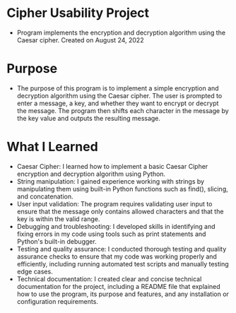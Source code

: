 # Cipher Usability Project
* Program implements the encryption and decryption algorithm using the Caesar cipher. Created on August 24, 2022

# Purpose
* The purpose of this program is to implement a simple encryption and decryption algorithm using the Caesar cipher. The user is prompted to enter a message, a key, and whether they want to encrypt or decrypt the message. The program then shifts each character in the message by the key value and outputs the resulting message.

# What I Learned
* Caesar Cipher: I learned how to implement a basic Caesar Cipher encryption and decryption algorithm using Python.
* String manipulation: I gained experience working with strings by manipulating them using built-in Python functions such as find(), slicing, and concatenation.
* User input validation: The program requires validating user input to ensure that the message only contains allowed characters and that the key is within the valid range.
* Debugging and troubleshooting: I developed skills in identifying and fixing errors in my code using tools such as print statements and Python's built-in debugger.
* Testing and quality assurance: I conducted thorough testing and quality assurance checks to ensure that my code was working properly and efficiently, including running automated test scripts and manually testing edge cases.
* Technical documentation: I created clear and concise technical documentation for the project, including a README file that explained how to use the program, its purpose and features, and any installation or configuration requirements.
